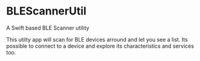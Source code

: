 # BLEScannerUtil
A Swift based BLE Scanner utility 

This utilty app will scan for BLE devices arround and let you see a list. Its possible to connect to a device and explore its characteristics and services too.
